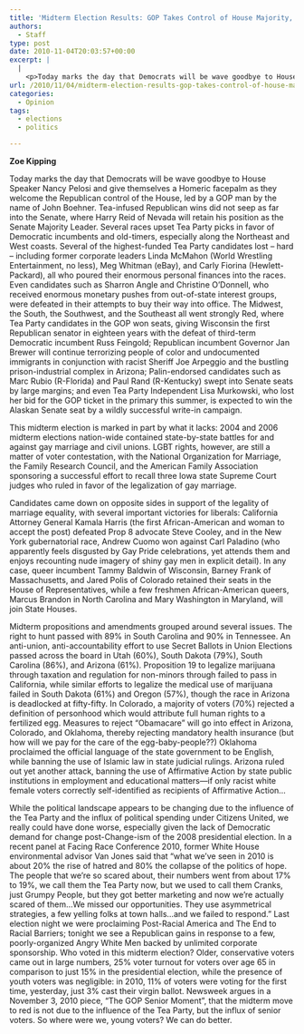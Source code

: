```yaml
---
title: 'Midterm Election Results: GOP Takes Control of House Majority, Gains Significantly in Senate, Gubernatorial Seats in Most Expensive Midterm Election in American History'
authors: 
  - Staff
type: post
date: 2010-11-04T20:03:57+00:00
excerpt: |
  |
    <p>Today marks the day that Democrats will be wave goodbye to House Speaker  Nancy Pelosi and give themselves a Homeric facepalm as they welcome the  Republican control of the House</p>
url: /2010/11/04/midterm-election-results-gop-takes-control-of-house-majority-gains-significantly-in-senate-gubernatorial-seats-in-most-expensive-midterm-election-in-american-history/
categories:
  - Opinion
tags:
  - elections
  - politics

---
```

**Zoe Kipping**

Today marks the day that Democrats will be wave goodbye to House Speaker Nancy Pelosi and give themselves a Homeric facepalm as they welcome the Republican control of the House, led by a GOP man by the name of John Boehner. Tea-infused Republican wins did not seep as far into the Senate, where Harry Reid of Nevada will retain his position as the Senate Majority Leader. Several races upset Tea Party picks in favor of Democratic incumbents and old-timers, especially along the Northeast and West coasts. Several of the highest-funded Tea Party candidates lost – hard – including former corporate leaders Linda McMahon (World Wrestling Entertainment, no less), Meg Whitman (eBay), and Carly Fiorina (Hewlett-Packard), all who poured their enormous personal finances into the races. Even candidates such as Sharron Angle and Christine O’Donnell, who received enormous monetary pushes from out-of-state interest groups, were defeated in their attempts to buy their way into office. The Midwest, the South, the Southwest, and the Southeast all went strongly Red, where Tea Party candidates in the GOP won seats, giving Wisconsin the first Republican senator in eighteen years with the defeat of third-term Democratic incumbent Russ Feingold; Republican incumbent Governor Jan Brewer will continue terrorizing people of color and undocumented immigrants in conjunction with racist Sheriff Joe Arpeggio and the bustling prison-industrial complex in Arizona; Palin-endorsed candidates such as Marc Rubio (R-Florida) and Paul Rand (R-Kentucky) swept into Senate seats by large margins; and even Tea Party Independent Lisa Murkowski, who lost her bid for the GOP ticket in the primary this summer, is expected to win the Alaskan Senate seat by a wildly successful write-in campaign.

This midterm election is marked in part by what it lacks: 2004 and 2006 midterm elections nation-wide contained state-by-state battles for and against gay marriage and civil unions. LGBT rights, however, are still a matter of voter contestation, with the National Organization for Marriage, the Family Research Council, and the American Family Association sponsoring a successful effort to recall three Iowa state Supreme Court judges who ruled in favor of the legalization of gay marriage.

Candidates came down on opposite sides in support of the legality of marriage equality, with several important victories for liberals: California Attorney General Kamala Harris (the first African-American and woman to accept the post) defeated Prop 8 advocate Steve Cooley, and in the New York gubernatorial race, Andrew Cuomo won against Carl Paladino (who apparently feels disgusted by Gay Pride celebrations, yet attends them and enjoys recounting nude imagery of shiny gay men in explicit detail). In any case, queer incumbent Tammy Baldwin of Wisconsin, Barney Frank of Massachusetts, and Jared Polis of Colorado retained their seats in the House of Representatives, while a few freshmen African-American queers, Marcus Brandon in North Carolina and Mary Washington in Maryland, will join State Houses.

Midterm propositions and amendments grouped around several issues. The right to hunt passed with 89% in South Carolina and 90% in Tennessee. An anti-union, anti-accountability effort to use Secret Ballots in Union Elections passed across the board in Utah (60%), South Dakota (79%), South Carolina (86%), and Arizona (61%). Proposition 19 to legalize marijuana through taxation and regulation for non-minors through failed to pass in California, while similar efforts to legalize the medical use of marijuana failed in South Dakota (61%) and Oregon (57%), though the race in Arizona is deadlocked at fifty-fifty. In Colorado, a majority of voters (70%) rejected a definition of personhood which would attribute full human rights to a fertilized egg. Measures to reject “Obamacare” will go into effect in Arizona, Colorado, and Oklahoma, thereby rejecting mandatory health insurance (but how will we pay for the care of the egg-baby-people??) Oklahoma proclaimed the official language of the state government to be English, while banning the use of Islamic law in state judicial rulings. Arizona ruled out yet another attack, banning the use of Affirmative Action by state public institutions in employment and educational matters—if only racist white female voters correctly self-identified as recipients of Affirmative Action…

While the political landscape appears to be changing due to the influence of the Tea Party and the influx of political spending under Citizens United, we really could have done worse, especially given the lack of Democratic demand for change post-Change-ism of the 2008 presidential election. In a recent panel at Facing Race Conference 2010, former White House environmental advisor Van Jones said that “what we’ve seen in 2010 is about 20% the rise of hatred and 80% the collapse of the politics of hope. The people that we’re so scared about, their numbers went from about 17% to 19%, we call them the Tea Party now, but we used to call them Cranks, just Grumpy People, but they got better marketing and now we’re actually scared of them…We missed our opportunities. They use asymmetrical strategies, a few yelling folks at town halls…and we failed to respond.” Last election night we were proclaiming Post-Racial America and The End to Racial Barriers; tonight we see a Republican gains in response to a few, poorly-organized Angry White Men backed by unlimited corporate sponsorship. Who voted in this midterm election? Older, conservative voters came out in large numbers, 25% voter turnout for voters over age 65 in comparison to just 15% in the presidential election, while the presence of youth voters was negligible: in 2010, 11% of voters were voting for the first time, yesterday, just 3% cast their virgin ballot. Newsweek argues in a November 3, 2010 piece, “The GOP Senior Moment”, that the midterm move to red is not due to the influence of the Tea Party, but the influx of senior voters. So where were we, young voters? We can do better.